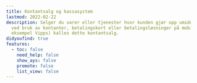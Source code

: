 ```yaml
---
title: Kontantsalg og kassasystem
lastmod: 2022-02-22
description: Selger du varer eller tjenester hvor kunden gjør opp umiddelbart
  ved bruk av kontanter, betalingskort eller betalingsløsninger på mobil (for
  eksempel Vipps) kalles dette kontantsalg.
didyoufind: true
features:
  - toc: false
    need_help: false
    show_ays: false
    promote: false
    list_view: false
---
```

